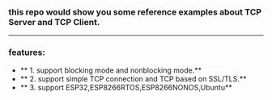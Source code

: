 ### this repo would show you some reference examples about TCP Server and TCP Client.

------------------------------------------------------------------------------------

### features:  
- ** 1. support blocking mode and nonblocking mode.**  
- ** 2. support simple TCP connection and TCP based on SSL/TLS.**  
- ** 3. support ESP32,ESP8266RTOS,ESP8266NONOS,Ubuntu**  
 
